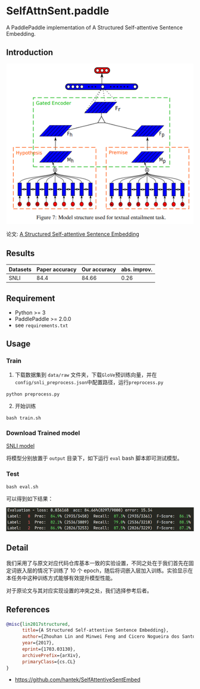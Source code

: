 # SelfAttnSent.paddle
A PaddlePaddle implementation of A Structured Self-attentive Sentence Embedding.

## Introduction

![](images/model.png)

论文: [A Structured Self-attentive Sentence Embedding](https://arxiv.org/pdf/1703.03130v1.pdf)

## Results

| Datasets | Paper accuracy | Our accuracy | abs. improv. |
| -------- | -------------- | ------------ | ------------ |
| SNLI     | 84.4           | 84.66        | 0.26         |

## Requirement

- Python >= 3
- PaddlePaddle >= 2.0.0
- see `requirements.txt`

## Usage

### Train
1. 下载数据集到 `data/raw` 文件夹，下载`GloVe`预训练向量，并在`config/snli_preprocess.json`中配置路径，运行`preprocess.py`
```shell
python preprocess.py
```

2. 开始训练
```shell
bash train.sh
```

### Download Trained model

[SNLI model](https://cowtransfer.com/s/16d77730356445)

将模型分别放置于 `output` 目录下，如下运行 `eval` bash 脚本即可测试模型。

### Test

```shell
bash eval.sh
```

可以得到如下结果：

![result](images/result.png)

## Detail

我们采用了与原文对应代码仓库基本一致的实验设置，不同之处在于我们首先在固定词嵌入层的情况下训练了 10 个 epoch，随后将词嵌入层加入训练。实验显示在本任务中这种训练方式能够有效提升模型性能。

对于原论文与其对应实现设置的冲突之处，我们选择参考后者。

## References
```bibtex
@misc{lin2017structured,
      title={A Structured Self-attentive Sentence Embedding}, 
      author={Zhouhan Lin and Minwei Feng and Cicero Nogueira dos Santos and Mo Yu and Bing Xiang and Bowen Zhou and Yoshua Bengio},
      year={2017},
      eprint={1703.03130},
      archivePrefix={arXiv},
      primaryClass={cs.CL}
}
```

- https://github.com/hantek/SelfAttentiveSentEmbed